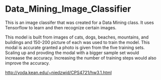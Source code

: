 # Data_Mining_Image_Classifier


This is an image classifer that was created for a Data Mining class. It uses Tensorflow to learn and then recognize certain images. 

This model is built from images of cats, dogs, beaches, mountains, and buildings and 150-200 picture of each was used to train the model. 
This modal is accurate granted a photo is given from the five training sets. 
Scaling up and provding the modal with a bigger sample set would increaase the accuracy. 
Increasing the number of training steps would also improve the accuracy.



http://yoda.kean.edu/~niedzwid/CPS4721/hw3.1.html
